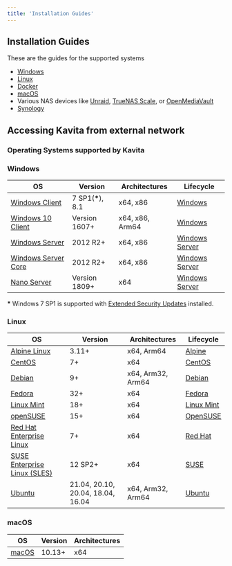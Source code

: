 ```yaml
---
title: 'Installation Guides'
---
```


## Installation Guides

These are the guides for the supported systems

* [Windows](https://wiki.kavitareader.com/install/windows-install) 
* [Linux](https://wiki.kavitareader.com/install/linux-install)
* [Docker](https://wiki.kavitareader.com/install/docker-install)
* [macOS](https://wiki.kavitareader.com/install/macos)
* Various NAS devices like [Unraid](https://wiki.kavitareader.com/install/unraid), [TrueNAS Scale](https://wiki.kavitareader.com/en/install/truenas-scale), or [OpenMediaVault](https://www.openmediavault.org/)
* [Synology](https://wiki.kavitareader.com/en/install/synology)

## Accessing Kavita from external network

### Operating Systems supported by Kavita

### Windows

| OS                                    | Version            | Architectures   | Lifecycle                                  |
|---------------------------------------|--------------------|-----------------|--------------------------------------------|
| [Windows Client][Windows-client]      | 7 SP1(**\***), 8.1 | x64, x86        | [Windows][Windows-lifecycle]               |
| [Windows 10 Client][Windows-client]   | Version 1607+      | x64, x86, Arm64 | [Windows][Windows-lifecycle]               |
| [Windows Server][Windows-Server]      | 2012 R2+           | x64, x86        | [Windows Server][Windows-Server-lifecycle] |
| [Windows Server Core][Windows-Server] | 2012 R2+           | x64, x86        | [Windows Server][Windows-Server-lifecycle] |
| [Nano Server][Nano-Server]            | Version 1809+      | x64             | [Windows Server][Windows-Server-lifecycle] |

**\*** Windows 7 SP1 is supported with [Extended Security Updates](https://docs.microsoft.com/troubleshoot/windows-client/windows-7-eos-faq/windows-7-extended-security-updates-faq) installed.

[Windows-client]: https://www.microsoft.com/windows/
[Windows-lifecycle]: https://support.microsoft.com/help/13853/windows-lifecycle-fact-sheet
[win-client-docker]: https://hub.docker.com/_/microsoft-windows
[Windows-Server-lifecycle]: https://docs.microsoft.com/windows-server/get-started/windows-server-release-info
[Nano-Server]: https://docs.microsoft.com/windows-server/get-started/getting-started-with-nano-server
[Windows-Server]: https://docs.microsoft.com/windows-server/

### Linux

| OS                                   | Version                           | Architectures     | Lifecycle                          |
|--------------------------------------|-----------------------------------|-------------------|------------------------------------|
| [Alpine Linux][Alpine]               | 3.11+                             | x64, Arm64        | [Alpine][Alpine-lifecycle]         |
| [CentOS][CentOS]                     | 7+                                | x64               | [CentOS][CentOS-lifecycle]         |
| [Debian][Debian]                     | 9+                                | x64, Arm32, Arm64 | [Debian][Debian-lifecycle]         |
| [Fedora][Fedora]                     | 32+                               | x64               | [Fedora][Fedora-lifecycle]         |
| [Linux Mint][Linux-Mint]             | 18+                               | x64               | [Linux Mint][Linux-Mint-lifecycle] |
| [openSUSE][OpenSUSE]                 | 15+                               | x64               | [OpenSUSE][OpenSUSE-lifecycle]     |
| [Red Hat Enterprise Linux][RHEL]     | 7+                                | x64               | [Red Hat][RHEL-lifecycle]          |
| [SUSE Enterprise Linux (SLES)][SLES] | 12 SP2+                           | x64               | [SUSE][SLES-lifecycle]             |
| [Ubuntu][Ubuntu]                     | 21.04, 20.10, 20.04, 18.04, 16.04 | x64, Arm32, Arm64 | [Ubuntu][Ubuntu-lifecycle]         |

[Alpine]: https://alpinelinux.org/
[Alpine-lifecycle]: https://wiki.alpinelinux.org/wiki/Alpine_Linux:Releases
[CentOS]: https://www.centos.org/
[CentOS-lifecycle]:https://wiki.centos.org/FAQ/General
[CentOS-docker]: https://hub.docker.com/_/centos
[CentOS-pm]: https://docs.microsoft.com/dotnet/core/install/linux-package-manager-centos8
[Debian]: https://www.debian.org/
[Debian-lifecycle]: https://wiki.debian.org/DebianReleases
[Debian-pm]: https://docs.microsoft.com/dotnet/core/install/linux-package-manager-debian10
[Fedora]: https://getfedora.org/
[Fedora-lifecycle]: https://fedoraproject.org/wiki/End_of_life
[Fedora-docker]: https://hub.docker.com/_/fedora
[Fedora-msft-pm]: https://docs.microsoft.com/dotnet/core/install/linux-package-manager-fedora32
[Fedora-pm]: https://fedoraproject.org/wiki/DotNet
[Linux-Mint]: https://linuxmint.com/
[Linux-Mint-lifecycle]: https://forums.linuxmint.com/viewforum.php?f=143
[OpenSUSE]: https://opensuse.org/
[OpenSUSE-lifecycle]: https://en.opensuse.org/Lifetime
[OpenSUSE-docker]: https://hub.docker.com/r/opensuse/leap
[OpenSUSE-pm]: https://docs.microsoft.com/dotnet/core/install/linux-package-manager-opensuse15
[RHEL]: https://www.redhat.com/en/technologies/linux-platforms/enterprise-linux
[RHEL-lifecycle]: https://access.redhat.com/support/policy/updates/errata/
[RHEL-msft-pm]: https://docs.microsoft.com/dotnet/core/install/linux-package-manager-rhel8
[RHEL-pm]: https://access.redhat.com/documentation/en-us/red_hat_enterprise_linux/8/html/developing_.net_applications_in_rhel_8/using-net-core-on-rhel_gsg#installing-net-core_gsg
[SLES]: https://www.suse.com/products/server/
[SLES-lifecycle]: https://www.suse.com/lifecycle/
[SLES-pm]: https://docs.microsoft.com/dotnet/core/install/linux-package-manager-sles15
[Ubuntu]: https://ubuntu.com/
[Ubuntu-lifecycle]: https://wiki.ubuntu.com/Releases
[Ubuntu-pm]: https://docs.microsoft.com/dotnet/core/install/linux-package-manager-ubuntu-2004

### macOS

| OS             | Version | Architectures |
|----------------|---------|---------------|
| [macOS][macOS] | 10.13+  | x64           |

[macOS]: https://support.apple.com/macos
